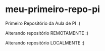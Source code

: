 # meu-primeiro-repo-pi
Primeiro Repositório da Aula de PI :)

Alterando repositório REMOTAMENTE :)

Alterando repositório LOCALMENTE :)
